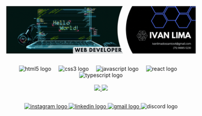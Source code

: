 <div align="center">
<img src="banner.gif">
</div>
  
##

<div align="center">
  <img src="https://cdn.jsdelivr.net/gh/devicons/devicon/icons/html5/html5-original.svg" height="40" alt="html5 logo"/>
  <img width="12" />
  <img src="https://cdn.jsdelivr.net/gh/devicons/devicon/icons/css3/css3-original.svg" height="40" alt="css3 logo"/>
  <img width="12" />
  <img src="https://cdn.jsdelivr.net/gh/devicons/devicon/icons/javascript/javascript-plain.svg" height="40" alt="javascript logo"/>
  <img width="12" />
  <img src="https://cdn.jsdelivr.net/gh/devicons/devicon/icons/react/react-original.svg" height="40" alt="react logo"/>
  <img width="12" />
  <img src="https://cdn.jsdelivr.net/gh/devicons/devicon/icons/typescript/typescript-plain.svg" height="40" alt="typescript logo"/>
</div>
<br>
<div align="center">
<a href="https://github.com/Ivan-lds">
<img width="492px" src="https://github-readme-stats.vercel.app/api?username=Ivan-lds&show_icons=true&theme=github_dark&include_all_commits=trueßcount_private=true"/>
<img src="https://github-readme-stats.vercel.app/api/top-langs/?username=Ivan-lds&layout-compact&langs_count=16&theme=github_dark"/>
</div>
  
##
  
<div align="center">
  <a href="https://www.instagram.com/ivan.lds._/" target="_blank">
    <img src="https://img.shields.io/badge/-Instagram-%23E4405F?style=for-the-badge&logo=instagram&logoColor=white" alt="instagram logo"/>
  </a>
  <a href="https://www.linkedin.com/in/ivan-lima-a28335186/" target="_blank">
    <img src="https://img.shields.io/badge/-LinkedIn-%230077B5?style=for-the-badge&logo=linkedin&logoColor=white" alt="linkedin logo"/>
  </a>
  <a href="mailto: ivanlimadossantos4@gmail.com" target="_blank">
    <img src="https://img.shields.io/badge/-Gmail-%23333?style=for-the-badge&logo=gmail&logoColor=white" alt="gmail logo"/>
  </a>
  <img src="https://img.shields.io/badge/Discord-7289DA?style=for-the-badge&logo=discord&logoColor=white" alt="discord logo"/>
</div>

